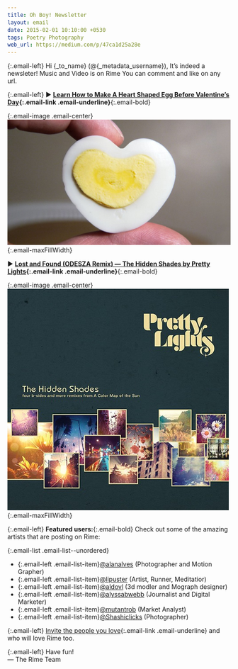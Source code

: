 ```yaml
---
title: Oh Boy! Newsletter
layout: email
date: 2015-02-01 10:10:00 +0530
tags: Poetry Photography
web_url: https://medium.com/p/47ca1d25a28e
---
```


{:.email-left}
Hi {_to_name} (@{_metadata_username}), It’s indeed a newsleter!
Music and Video is on Rime
You can comment and like on any url.

<!-- 
    1aa1216cb88a2a25d502370a56a738de1f9705f36f62c62f50c3152debaabfc6 
    https://www.youtube.com/watch?v=LWX4Hk4_O7A 
-->
{:.email-left}
► **[Learn How to Make A Heart Shaped Egg Before Valentine’s Day](https://rime.co/url/p/1aa1216cb88a2a25d502370a56a738de1f9705f36f62c62f50c3152debaabfc6?utm_source=Newsletter-17&utm_campaign=17+Oh+boy%21+Newsletter&utm_medium=email&utm_content=hyperlink){:.email-link .email-underline}**{:.email-bold}

{:.email-image .email-center}
![](/assets/email/1*ctPbTv-VIkOo9vr3F40eqw.jpeg){:.email-maxFillWidth}

<!-- 
    58a6998f9d3aff20717415f0793ca70e3f80075c95a7f4031787335be5c7b114
    https://soundcloud.com/prettylights/lost-and-found-odesza-remix
 -->
► **[Lost and Found (ODESZA Remix) — The Hidden Shades by Pretty Lights](https://rime.co/url/p/58a6998f9d3aff20717415f0793ca70e3f80075c95a7f4031787335be5c7b114?utm_source=Newsletter-17&utm_campaign=17+Oh+boy%21+Newsletter&utm_medium=email&utm_content=hyperlink){:.email-link .email-underline}**{:.email-bold}

{:.email-image .email-center}
![](/assets/email/1*tgPOfwim_60iZpns7EBTTw.jpeg){:.email-maxFillWidth}

{:.email-left}
<strong>Featured users:</strong>{:.email-bold} Check out some of the amazing artists that are posting on Rime:

{:.email-list .email-list--unordered}
- {:.email-left .email-list-item}[@alanalves](/@alanalves) (Photographer and Motion Grapher)
- {:.email-left .email-list-item}[@lipuster](/@lipuster) (Artist, Runner, Meditatior)
- {:.email-left .email-list-item}[@aldovl](/@aldovl) (3d modler and Mograph designer)
- {:.email-left .email-list-item}[@alyssabwebb](/@alyssabwebb) (Journalist and Digital Marketer)
- {:.email-left .email-list-item}[@mutantrob](/@mutantrob) (Market Analyst)
- {:.email-left .email-list-item}[@Shashiclicks](/@Shashiclicks) (Photographer)

{:.email-left}
[Invite the people you love](/people/invite){:.email-link .email-underline} and who will love Rime too.

{:.email-left}
Have fun!<br>
— The Rime Team